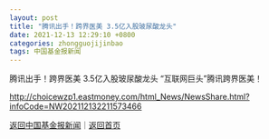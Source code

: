 ```yaml
---
layout: post
title: "腾讯出手！跨界医美 3.5亿入股玻尿酸龙头"
date: 2021-12-13 12:29:10 +0800
categories: zhongguojijinbao
tags: 中国基金报新闻
---
```

腾讯出手！跨界医美 3.5亿入股玻尿酸龙头
“互联网巨头”腾讯跨界医美！

<http://choicewzp1.eastmoney.com/html_News/NewsShare.html?infoCode=NW202112132211573466>

[返回中国基金报新闻](//finews.withounder.com/zhongguojijinbao/)｜[返回首页](//finews.withounder.com/)
